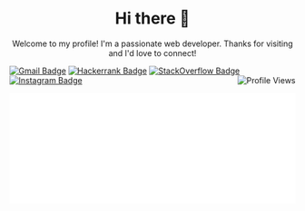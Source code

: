 <h1 align="center">Hi there 👋</h1>
<p align="center">
Welcome to my profile! I'm a passionate web developer. Thanks for visiting and I'd love to connect!
</p>

[![Gmail Badge](https://img.shields.io/badge/Gmail-D14836?style=flat-square&logo=gmail&logoColor=white)](mailto:aswinkumar863@gmail.com)
[![Hackerrank Badge](https://img.shields.io/badge/-Hackerrank-2EC866?style=flat-square&logo=HackerRank&logoColor=white)](https://www.hackerrank.com/aswinkumar863)
[![StackOverflow Badge](https://img.shields.io/badge/Stack_Overflow-FE7A16?style=flat-square&logo=stack-overflow&logoColor=white)](https://stackoverflow.com/users/8053274/user863)
[![Instagram Badge](https://img.shields.io/badge/Instagram-%23E4405F.svg?&style=flat-square&logo=instagram&logoColor=white)](https://instagram.com/aswinkumar863)
<img align="right" src="https://komarev.com/ghpvc/?username=aswinkumar863&style=flat-square" alt="Profile Views">

![Metrics](github-metrics.svg)

